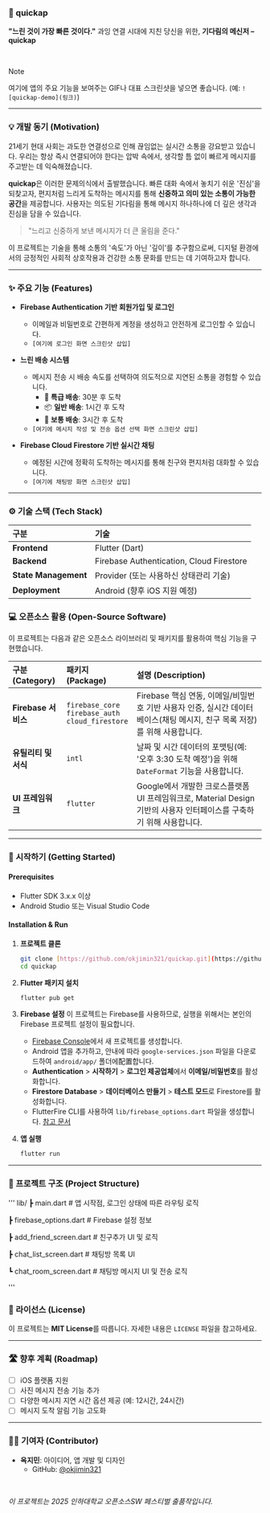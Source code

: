 ### 📮 quickap

**"느린 것이 가장 빠른 것이다."** 과잉 연결 시대에 지친 당신을 위한, **기다림의 메신저 – quickap**

<br>

> [!NOTE]  
> 여기에 앱의 주요 기능을 보여주는 GIF나 대표 스크린샷을 넣으면 좋습니다. (예: `![quickap-demo](링크)`)

---

### 💡 개발 동기 (Motivation)

21세기 현대 사회는 과도한 연결성으로 인해 끊임없는 실시간 소통을 강요받고 있습니다. 우리는 항상 즉시 연결되어야 한다는 압박 속에서, 생각할 틈 없이 빠르게 메시지를 주고받는 데 익숙해졌습니다.

**quickap**은 이러한 문제의식에서 출발했습니다. 빠른 대화 속에서 놓치기 쉬운 '진심'을 되찾고자, 편지처럼 느리게 도착하는 메시지를 통해 **신중하고 의미 있는 소통이 가능한 공간**을 제공합니다. 사용자는 의도된 기다림을 통해 메시지 하나하나에 더 깊은 생각과 진심을 담을 수 있습니다.

> "느리고 신중하게 보낸 메시지가 더 큰 울림을 준다."

이 프로젝트는 기술을 통해 소통의 '속도'가 아닌 '깊이'를 추구함으로써, 디지털 환경에서의 긍정적인 사회적 상호작용과 건강한 소통 문화를 만드는 데 기여하고자 합니다.

---

### ✨ 주요 기능 (Features)

* **Firebase Authentication 기반 회원가입 및 로그인**
    * 이메일과 비밀번호로 간편하게 계정을 생성하고 안전하게 로그인할 수 있습니다.
    * `[여기에 로그인 화면 스크린샷 삽입]`

* **느린 배송 시스템**
    * 메시지 전송 시 배송 속도를 선택하여 의도적으로 지연된 소통을 경험할 수 있습니다.
        * 🚀 **특급 배송**: 30분 후 도착
        * 📦 **일반 배송**: 1시간 후 도착
        * 🐢 **보통 배송**: 3시간 후 도착
    * `[여기에 메시지 작성 및 전송 옵션 선택 화면 스크린샷 삽입]`

* **Firebase Cloud Firestore 기반 실시간 채팅**
    * 예정된 시간에 정확히 도착하는 메시지를 통해 친구와 편지처럼 대화할 수 있습니다.
    * `[여기에 채팅방 화면 스크린샷 삽입]`

---

### ⚙️ 기술 스택 (Tech Stack)

| 구분 | 기술 |
| :--- | :--- |
| **Frontend** | Flutter (Dart) |
| **Backend** | Firebase Authentication, Cloud Firestore |
| **State Management** | Provider (또는 사용하신 상태관리 기술) |
| **Deployment** | Android (향후 iOS 지원 예정) |

### 💻 오픈소스 활용 (Open-Source Software)

이 프로젝트는 다음과 같은 오픈소스 라이브러리 및 패키지를 활용하여 핵심 기능을 구현했습니다.

| 구분 (Category) | 패키지 (Package)                                                              | 설명 (Description)                                                                                             |
| :-------------- | :---------------------------------------------------------------------------- | :------------------------------------------------------------------------------------------------------------- |
| **Firebase 서비스** | `firebase_core`<br>`firebase_auth`<br>`cloud_firestore`                     | Firebase 핵심 연동, 이메일/비밀번호 기반 사용자 인증, 실시간 데이터베이스(채팅 메시지, 친구 목록 저장)를 위해 사용합니다. |
| **유틸리티 및 서식** | `intl`                                                                        | 날짜 및 시간 데이터의 포맷팅(예: '오후 3:30 도착 예정')을 위해 `DateFormat` 기능을 사용합니다.                      |
| **UI 프레임워크** | `flutter`                                                                     | Google에서 개발한 크로스플랫폼 UI 프레임워크로, Material Design 기반의 사용자 인터페이스를 구축하기 위해 사용합니다.      |

---

### 🚀 시작하기 (Getting Started)

#### **Prerequisites**
* Flutter SDK 3.x.x 이상
* Android Studio 또는 Visual Studio Code

#### **Installation & Run**
1.  **프로젝트 클론**
    ```bash
    git clone [https://github.com/okjimin321/quickap.git](https://github.com/okjimin321/quickap.git)
    cd quickap
    ```

2.  **Flutter 패키지 설치**
    ```bash
    flutter pub get
    ```

3.  **Firebase 설정**
    이 프로젝트는 Firebase를 사용하므로, 실행을 위해서는 본인의 Firebase 프로젝트 설정이 필요합니다.
    - [Firebase Console](https://console.firebase.google.com/)에서 새 프로젝트를 생성합니다.
    - Android 앱을 추가하고, 안내에 따라 `google-services.json` 파일을 다운로드하여 `android/app/` 폴더에配置합니다.
    - **Authentication** > **시작하기** > **로그인 제공업체**에서 **이메일/비밀번호**를 활성화합니다.
    - **Firestore Database** > **데이터베이스 만들기** > **테스트 모드**로 Firestore를 활성화합니다.
    - FlutterFire CLI를 사용하여 `lib/firebase_options.dart` 파일을 생성합니다. [참고 문서](https://firebase.flutter.dev/docs/cli)

4.  **앱 실행**
    ```bash
    flutter run
    ```

---

### 📂 프로젝트 구조 (Project Structure)
'''
lib/
┣ main.dart              # 앱 시작점, 로그인 상태에 따른 라우팅 로직  

┣ firebase_options.dart    # Firebase 설정 정보  

┣ add_friend_screen.dart   # 친구추가 UI 및 로직  

┣ chat_list_screen.dart    # 채팅방 목록 UI  

┗ chat_room_screen.dart    # 채팅방 메시지 UI 및 전송 로직  

'''

### 📜 라이선스 (License)

이 프로젝트는 **MIT License**를 따릅니다. 자세한 내용은 `LICENSE` 파일을 참고하세요.

---

### 🛣️ 향후 계획 (Roadmap)

* [ ] iOS 플랫폼 지원
* [ ] 사진 메시지 전송 기능 추가
* [ ] 다양한 메시지 지연 시간 옵션 제공 (예: 12시간, 24시간)
* [ ] 메시지 도착 알림 기능 고도화

---

### 🧑‍💻 기여자 (Contributor)

* **옥지민**: 아이디어, 앱 개발 및 디자인
    * GitHub: [@okjimin321](https://github.com/okjimin321)

<br>

*이 프로젝트는 2025 인하대학교 오픈소스SW 페스티벌 출품작입니다.*
